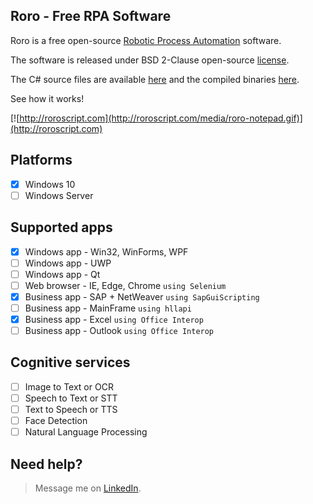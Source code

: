 ## Roro - Free RPA Software

Roro is a free open-source [Robotic Process Automation](https://en.wikipedia.org/wiki/Robotic_process_automation) software.

The software is released under BSD 2-Clause open-source [license](LICENSE).

The C# source files are available [here](src) and the compiled binaries [here](bin).

See how it works!

[![http://roroscript.com](http://roroscript.com/media/roro-notepad.gif)](http://roroscript.com)

## Platforms
- [x] Windows 10
- [ ] Windows Server

## Supported apps
- [x] Windows app - Win32, WinForms, WPF
- [ ] Windows app - UWP
- [ ] Windows app - Qt
- [ ] Web browser - IE, Edge, Chrome `using Selenium`
- [x] Business app - SAP + NetWeaver `using SapGuiScripting`
- [ ] Business app - MainFrame `using hllapi`
- [x] Business app - Excel `using Office Interop`
- [ ] Business app - Outlook `using Office Interop`

## Cognitive services
- [ ] Image to Text or OCR
- [ ] Speech to Text or STT
- [ ] Text to Speech or TTS
- [ ] Face Detection
- [ ] Natural Language Processing

## Need help?
> Message me on [LinkedIn](https://linkedin.com/in/arviedelgado).
